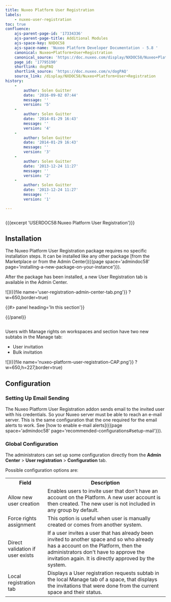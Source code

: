 ```yaml
---
title: Nuxeo Platform User Registration
labels:
    - nuxeo-user-registration
toc: true
confluence:
    ajs-parent-page-id: '17334336'
    ajs-parent-page-title: Additional Modules
    ajs-space-key: NXDOC58
    ajs-space-name: 'Nuxeo Platform Developer Documentation - 5.8 '
    canonical: Nuxeo+Platform+User+Registration
    canonical_source: 'https://doc.nuxeo.com/display/NXDOC58/Nuxeo+Platform+User+Registration'
    page_id: '17795190'
    shortlink: dogPAQ
    shortlink_source: 'https://doc.nuxeo.com/x/dogPAQ'
    source_link: /display/NXDOC58/Nuxeo+Platform+User+Registration
history:
    - 
        author: Solen Guitter
        date: '2016-09-02 07:44'
        message: ''
        version: '5'
    - 
        author: Solen Guitter
        date: '2014-01-29 16:43'
        message: ''
        version: '4'
    - 
        author: Solen Guitter
        date: '2014-01-29 16:43'
        message: ''
        version: '3'
    - 
        author: Solen Guitter
        date: '2013-12-24 11:27'
        message: ''
        version: '2'
    - 
        author: Solen Guitter
        date: '2013-12-24 11:27'
        message: ''
        version: '1'

---
```

<div class="row"><div class="column medium-8">

{{{excerpt 'USERDOC58:Nuxeo Platform User Registration'}}}

## Installation

The Nuxeo Platform User Registration package requires no specific installation steps. It can be installed like any other package [from the Marketplace or from the Admin Center]({{page space='admindoc58' page='installing-a-new-package-on-your-instance'}}).

After the package has been installed, a new User Registration tab is available in the Admin Center.

![]({{file name='user-registration-admin-center-tab.png'}} ?w=650,border=true)

</div><div class="column medium-4">{{#> panel heading='In this section'}}

{{/panel}}</div></div>

Users with Manage rights on workspaces and section have two new subtabs in the Manage tab:

*   User invitation
*   Bulk invitation

![]({{file name='nuxeo-platform-user-registration-CAP.png'}} ?w=650,h=227,border=true)

## Configuration

### Setting Up Email Sending

The Nuxeo Platform User Registration addon sends email to the invited user with his credentials. So your Nuxeo server must be able to reach an e-mail server. This is the same configuration that the one required for the email alerts to work. See [how to enable e-mail alerts]({{page space='admindoc58' page='recommended-configurations#setup-mail'}}).

### Global Configuration

The administrators can set up some configuration directly from the **Admin Center** > **User registration** > **Configuration** tab.

Possible configuration options are:

<table><tbody><tr><th colspan="1">Field</th><th colspan="1">Description</th></tr><tr><td colspan="1">Allow new user creation</td><td colspan="1">Enables users to invite user that don't have an account on the Platform. A new user account is then created. The new user is not included in any group by default.</td></tr><tr><td colspan="1">Force rights assignment</td><td colspan="1">This option is useful when user is manually created or comes from another system.</td></tr><tr><td colspan="1">Direct validation if user exists</td><td colspan="1">If a user invites a user that has already been invited to another space and so who already has a account on the Platform, then the administrators don't have to approve the invitation again. It is directly approved by the system.</td></tr><tr><td colspan="1">Local registration tab</td><td colspan="1">Displays a User registration requests subtab in the local Manage tab of a space, that displays the invitations that were done from the current space and their status.</td></tr></tbody></table>